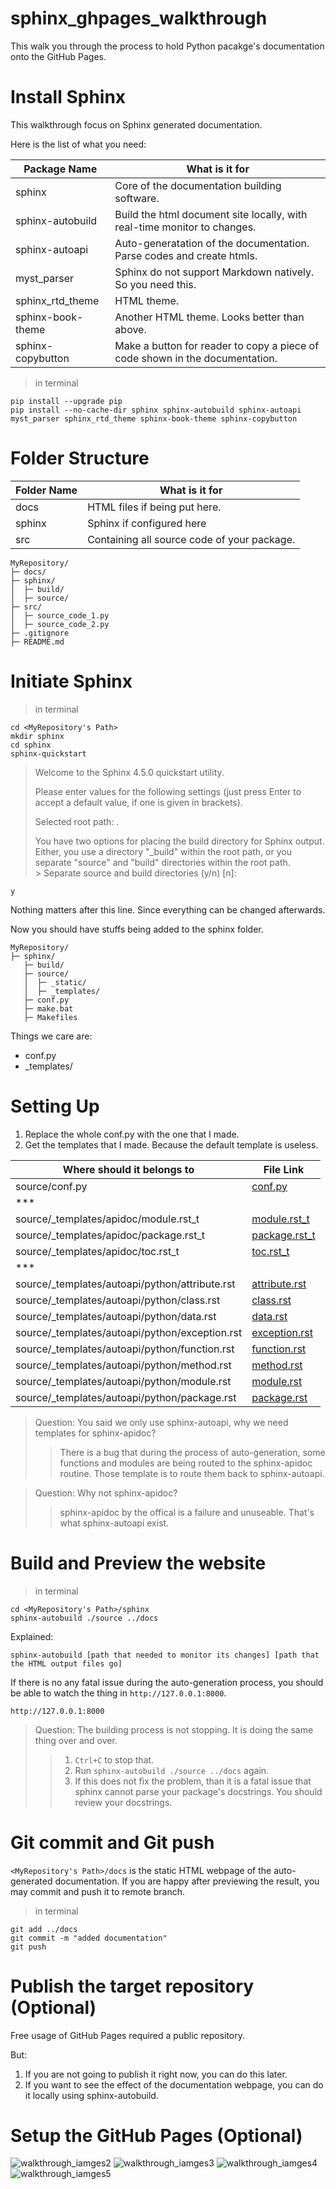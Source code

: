 # sphinx_ghpages_walkthrough

This walk you through the process to hold Python pacakge's documentation onto the GitHub Pages.

# Install Sphinx

This walkthrough focus on Sphinx generated documentation.

Here is the list of what you need:

| Package Name       | What is it for                                                               |
|--------------------|------------------------------------------------------------------------------|
| sphinx             | Core of the documentation building software.                                 |
| sphinx-autobuild   | Build the html document site locally, with real-time monitor to changes.     |
| sphinx-autoapi     | Auto-generatation of the documentation. Parse codes and create htmls.        |
| myst_parser        | Sphinx do not support Markdown natively. So you need this.                   |
| sphinx_rtd_theme   | HTML theme.                                                                  |
| sphinx-book-theme  | Another HTML theme. Looks better than above.                                 |
| sphinx-copybutton  | Make a button for reader to copy a piece of code shown in the documentation. |


> in terminal

```commandline
pip install --upgrade pip
pip install --no-cache-dir sphinx sphinx-autobuild sphinx-autoapi myst_parser sphinx_rtd_theme sphinx-book-theme sphinx-copybutton
```

# Folder Structure

| Folder Name      | What is it for                              |
|------------------|---------------------------------------------|
| docs             | HTML files if being put here.               |
| sphinx           | Sphinx if configured here                   |
 | src              | Containing all source code of your package. |
    
    MyRepository/
    ├─ docs/
    ├─ sphinx/
    │  ├─ build/
    │  ├─ source/
    ├─ src/
    │  ├─ source_code_1.py
    │  ├─ source_code_2.py
    ├─ .gitignore
    ├─ README.md

# Initiate Sphinx

> in terminal

```commandline
cd <MyRepository's Path>
mkdir sphinx 
cd sphinx
sphinx-quickstart
```

> Welcome to the Sphinx 4.5.0 quickstart utility.
> 
> Please enter values for the following settings (just press Enter to
> accept a default value, if one is given in brackets).
> 
> Selected root path: .
> 
> You have two options for placing the build directory for Sphinx output.
> Either, you use a directory "_build" within the root path, or you separate
> "source" and "build" directories within the root path.  
> \> Separate source and build directories (y/n) [n]: 

```commandline
y
```

Nothing matters after this line. Since everything can be changed afterwards.

Now you should have stuffs being added to the sphinx folder.

    MyRepository/
    ├─ sphinx/
       ├─ build/
       ├─ source/
       │  ├─ _static/
       │  ├─ _templates/ 
       ├─ conf.py                              
       ├─ make.bat                              
       ├─ Makefiles

Things we care are:

- conf.py
- _templates/

# Setting Up

1. Replace the whole conf.py with the one that I made.
2. Get the templates that I made. Because the default template is useless.

| Where should it belongs to                     | File Link                                                         |
|------------------------------------------------|-------------------------------------------------------------------|
 | source/conf.py                                 | [conf.py](./source/conf.py)                                       |
| ***                                            |                                                                   |
| source/_templates/apidoc/module.rst_t          | [module.rst_t](./source/_templates/apidoc/module.rst_t)           |
| source/_templates/apidoc/package.rst_t         | [package.rst_t](./source/_templates/apidoc/package.rst_t)         |
| source/_templates/apidoc/toc.rst_t             | [toc.rst_t](./source/_templates/apidoc/toc.rst_t)                 |
| ***                                            |                                                                   |
| source/_templates/autoapi/python/attribute.rst | [attribute.rst](./source/_templates/autoapi/python/attribute.rst) |
| source/_templates/autoapi/python/class.rst     | [class.rst](./source/_templates/autoapi/python/class.rst)         |
| source/_templates/autoapi/python/data.rst      | [data.rst](./source/_templates/autoapi/python/data.rst)           |
| source/_templates/autoapi/python/exception.rst | [exception.rst](./source/_templates/autoapi/python/exception.rst) |
| source/_templates/autoapi/python/function.rst  | [function.rst](./source/_templates/autoapi/python/function.rst)   |
| source/_templates/autoapi/python/method.rst    | [method.rst](./source/_templates/autoapi/python/method.rst)       |
| source/_templates/autoapi/python/module.rst    | [module.rst](./source/_templates/autoapi/python/module.rst)       |
| source/_templates/autoapi/python/package.rst   | [package.rst](./source/_templates/autoapi/python/package.rst)     |

> Question: You said we only use sphinx-autoapi, why we need templates for sphinx-apidoc?
> > There is a bug that during the process of auto-generation, some functions and modules are being routed to the sphinx-apidoc routine. Those template is to route them back to sphinx-autoapi.

> Question: Why not sphinx-apidoc?
> > sphinx-apidoc by the offical is a failure and unuseable. That's what sphinx-autoapi exist. 

# Build and Preview the website

> in terminal

```commandline
cd <MyRepository's Path>/sphinx
sphinx-autobuild ./source ../docs
```

Explained:
    
    sphinx-autobuild [path that needed to monitor its changes] [path that the HTML output files go]

If there is no any fatal issue during the auto-generation process, you should be able to watch the thing in `http://127.0.0.1:8000`.

```commandline
http://127.0.0.1:8000
```

> Question: The building process is not stopping. It is doing the same thing over and over.
> > 1. `Ctrl+C` to stop that.
> > 2. Run `sphinx-autobuild ./source ../docs` again.
> > 3. If this does not fix the problem, than it is a fatal issue that sphinx cannot parse your package's docstrings. You should review your docstrings.

# Git commit and Git push

`<MyRepository's Path>/docs` is the static HTML webpage of the auto-generated documentation. If you are happy after previewing the result, you may commit and push it to remote branch.

> in terminal

```commandline
git add ../docs
git commit -m "added documentation"
git push
```

# Publish the target repository (Optional)

Free usage of GitHub Pages required a public repository.

But:

1. If you are not going to publish it right now, you can do this later. 
2. If you want to see the effect of the documentation webpage, you can do it locally using sphinx-autobuild.

# Setup the GitHub Pages (Optional)

![walkthrough_iamges2](./walkthrough_iamges/walkthrough_iamges2.png)
![walkthrough_iamges3](./walkthrough_iamges/walkthrough_iamges3.png)
![walkthrough_iamges4](./walkthrough_iamges/walkthrough_iamges4.png)
![walkthrough_iamges5](./walkthrough_iamges/walkthrough_iamges5.png)